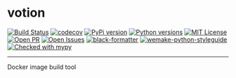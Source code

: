 # votion

[![Build Status](https://travis-ci.org/weastur/votion.svg?branch=master)](https://travis-ci.org/weastur/votion)
[![codecov](https://codecov.io/gh/weastur/votion/branch/master/graph/badge.svg)](https://codecov.io/gh/weastur/votion)
[![PyPi version](https://img.shields.io/pypi/v/votion.svg)](https://pypi.org/project/votion/)
[![Python versions](https://img.shields.io/pypi/pyversions/votion)](https://pypi.org/project/votion/)
[![MIT License](https://img.shields.io/github/license/weastur/votion)](https://github.com/weastur/votion/blob/master/LICENSE)
[![Open PR](https://img.shields.io/github/issues-pr-raw/weastur/votion)](https://github.com/weastur/votion/pulls)
[![Open Issues](https://img.shields.io/github/issues-raw/weastur/votion)](https://github.com/weastur/votion/issues)
[![black-formatter](https://img.shields.io/badge/code%20style-black-000000.svg)](https://github.com/psf/black)
[![wemake-python-styleguide](https://img.shields.io/badge/style-wemake-000000.svg)](https://github.com/wemake-services/wemake-python-styleguide)
[![Checked with mypy](http://www.mypy-lang.org/static/mypy_badge.svg)](http://mypy-lang.org/)

---

Docker image build tool
